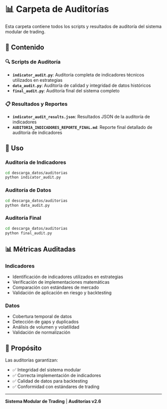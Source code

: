 # 📊 Carpeta de Auditorías

Esta carpeta contiene todos los scripts y resultados de auditoría del sistema modular de trading.

## 📁 Contenido

### 🔍 Scripts de Auditoría
- **`indicator_audit.py`**: Auditoría completa de indicadores técnicos utilizados en estrategias
- **`data_audit.py`**: Auditoría de calidad y integridad de datos históricos
- **`final_audit.py`**: Auditoría final del sistema completo

### 📋 Resultados y Reportes
- **`indicator_audit_results.json`**: Resultados JSON de la auditoría de indicadores
- **`AUDITORIA_INDICADORES_REPORTE_FINAL.md`**: Reporte final detallado de auditoría de indicadores

## 🚀 Uso

### Auditoría de Indicadores
```bash
cd descarga_datos/auditorias
python indicator_audit.py
```

### Auditoría de Datos
```bash
cd descarga_datos/auditorias
python data_audit.py
```

### Auditoría Final
```bash
cd descarga_datos/auditorias
python final_audit.py
```

## 📊 Métricas Auditadas

### Indicadores
- Identificación de indicadores utilizados en estrategias
- Verificación de implementaciones matemáticas
- Comparación con estándares de mercado
- Validación de aplicación en riesgo y backtesting

### Datos
- Cobertura temporal de datos
- Detección de gaps y duplicados
- Análisis de volumen y volatilidad
- Validación de normalización

## 🎯 Propósito

Las auditorías garantizan:
- ✅ Integridad del sistema modular
- ✅ Correcta implementación de indicadores
- ✅ Calidad de datos para backtesting
- ✅ Conformidad con estándares de trading

---

**Sistema Modular de Trading** | **Auditorías v2.6**